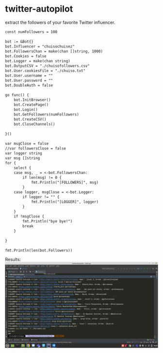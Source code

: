 # twitter-autopilot

extract the followers of your favorite Twitter influencer.

```
const numFollowers = 100

bot := &Bot{}
bot.Influencer = "chuisochuisez"
bot.FollowersChan = make(chan []string, 1000)
bot.Cookies = false
bot.Logger = make(chan string)
bot.OutputCSV = "./chuisofollowers.csv"
bot.User.cookiesFile = "./chuiso.txt"
bot.User.username = ""
bot.User.password = ""
bot.DoubleAuth = false

go func() {
	bot.InitBrowser()
	bot.CreatePage()
	bot.Login()
	bot.GetFollowers(numFollowers)
	bot.CreateCSV()
	bot.CloseChannels()

}()

var msgClose = false
//var followersClose = false
var logger string
var msg []string
for {
	select {
	case msg, _ = <-bot.FollowersChan:
		if len(msg) != 0 {
			fmt.Println("[FOLLOWERS]", msg)
		}
	case logger, msgClose = <-bot.Logger:
		if logger != "" {
			fmt.Println("[LOGGER]", logger)
		}
	}
	if !msgClose {
		fmt.Println("bye bye!")
		break
	}

}

fmt.Println(len(bot.Followers))

```

Results:
![Twitter Autopilot GO](https://github.com/ronaldaoH/twitter-autopilot/blob/main/twitter-scraper-golang.png?raw=true)

